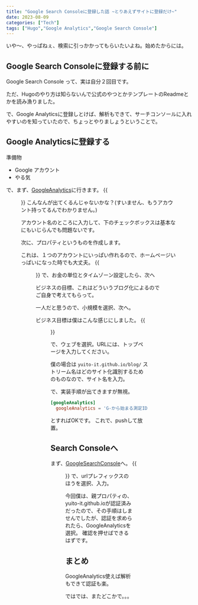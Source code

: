 ```yaml
---
title: "Google Search Consoleに登録した話 ~とりあえずサイトに登録だけ~"
date: 2023-08-09
categories: ["Tech"]
tags: ["Hugo","Google Analytics","Google Search Console"]
---
```

いや～、やっぱねぇ、検索に引っかかってもらいたいよね。始めたからには。

## Google Search Consoleに登録する前に
Google Search Console って、実は自分２回目です。

ただ、Hugoのやり方は知らないんで公式のやつとかテンプレートのReadmeとかを読み漁りました。

で、Google Analyticsに登録しとけば、解析もできて、サーチコンソールに入れやすいのを知っていたので、ちょっとやりましょうということで。

## Google Analyticsに登録する
準備物
- Google アカウント
- やる気

で、まず、[GoogleAnalytics](https://analytics.google.com)に行きます。
{{<figure src="./Account.png" alt="アカウントを登録" width="75%">}}
こんなんが出てくるんじゃないかな？(すいません、もうアカウント持ってるんでわかりません。)

アカウント名のところに入力して、下のチェックボックスは基本なにもいじらんでも問題ないです。

次に、プロパティというものを作成します。

これは、１つのアカウントにいっぱい作れるので、ホームページいっぱいになった時でも大丈夫。
{{<figure src="./Propati.png" alt="プロパティを登録" width="75%">}}
で、お金の単位とタイムゾーン設定したら、次へ

ビジネスの目標、これはどういうブログ化によるのでご自身で考えてもらって。

一人だと思うので、小規模を選択、次へ。

ビジネス目標は僕はこんな感じにしました。
{{<figure src="./vision.png" alt="ビジネスの目標" width="75%">}}

で、ウェブを選択。URLには、トップページを入力してください。

僕の場合は
`yuito-it.github.io/blog/`
ストリーム名はどのサイト化識別するためのものなので、サイト名を入力。

で、実装手順が出てきますが無視。

```config.toml
[googleAnalytics]
  googleAnalytics = 'G-から始まる測定ID'
```
とすればOKです。
これで、pushして放置。

## Search Consoleへ
まず、[GoogleSearchConsole](https://search.google.com/search-console)へ。
{{<figure src="./search-console.png" alt="ビジネスの目標" width="75%">}}
で、urlプレフィックスのほうを選択、入力。

今回僕は、親プロパティの、yuito-it.github.ioが認証済みだったので、その手順はしませんでしたが、認証を求められたら、GoogleAnalyticsを選択。
確認を押せばできるはずです。

## まとめ
GoogleAnalytics使えば解析もできて認証も楽。

ではでは、またどこかで。。。